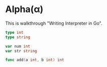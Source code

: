 # Alpha(α) 

This is walkthrough "Writing Interpreter in Go".

```go
type int
type string

var num int
var str string

func add(a int, b int) int
```
